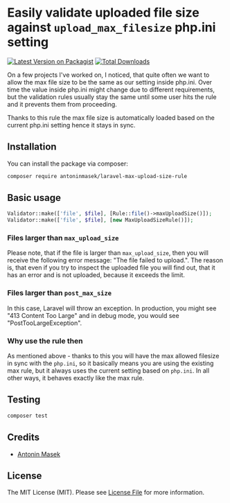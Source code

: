 # Easily validate uploaded file size against `upload_max_filesize` php.ini setting

[![Latest Version on Packagist](https://img.shields.io/packagist/v/antoninmasek/laravel-max-upload-size-rule.svg?style=flat-square)](https://packagist.org/packages/antoninmasek/laravel-max-upload-size-rule)
[![Total Downloads](https://img.shields.io/packagist/dt/antoninmasek/laravel-max-upload-size-rule.svg?style=flat-square)](https://packagist.org/packages/antoninmasek/laravel-max-upload-size-rule)

On a few projects I've worked on, I noticed, that quite often we want to allow the max file size to be the same as our
setting inside php.ini. Over time the value inside php.ini might change due to different requirements, but the
validation rules usually stay the same until some user hits the rule and it prevents them from proceeding.

Thanks to this rule the max file size is automatically loaded based on the current php.ini setting hence it stays in
sync.

## Installation

You can install the package via composer:

```bash
composer require antoninmasek/laravel-max-upload-size-rule
```

## Basic usage

```php
Validator::make(['file', $file], [Rule::file()->maxUploadSize()]);
Validator::make(['file', $file], [new MaxUploadSizeRule()]);
```

### Files larger than `max_upload_size`

Please note, that if the file is larger than `max_upload_size`, then you will receive the following error message: "The
file failed to upload.". The reason is, that even if you try to inspect the uploaded file you will find out, that it has
an error and is not uploaded, because it exceeds the limit.

### Files larger than `post_max_size`

In this case, Laravel will throw an exception. In production, you might see "413 Content Too Large" and in debug mode,
you would see "PostTooLargeException".

### Why use the rule then

As mentioned above - thanks to this you will have the max allowed filesize in sync with the
`php.ini`, so it basically means you are using the existing max rule, but it always uses the current setting based on
`php.ini`. In all other ways, it behaves exactly like the max rule.

## Testing

```bash
composer test
```

## Credits

- [Antonin Masek](https://github.com/antoninmasek)

## License

The MIT License (MIT). Please see [License File](LICENSE.md) for more information.
